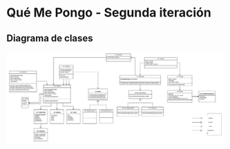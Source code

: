 # Qué Me Pongo - Segunda iteración

## Diagrama de clases

![diagrama de clases](https://raw.githubusercontent.com/cristianicolasuarez/que-me-pongo/tercera-iteracion/diagramaDeClases.png)

